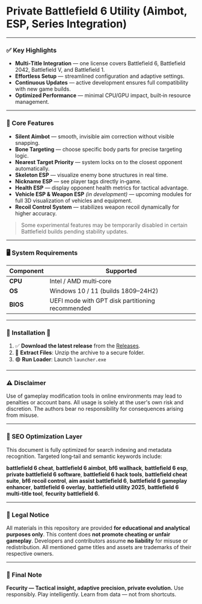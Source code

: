 # Private Battlefield 6 Utility (Aimbot, ESP, Series Integration)

---

### ✅ Key Highlights

* **Multi‑Title Integration** — one license covers Battlefield 6, Battlefield 2042, Battlefield V, and Battlefield 1.
* **Effortless Setup** — streamlined configuration and adaptive settings.
* **Continuous Updates** — active development ensures full compatibility with new game builds.
* **Optimized Performance** — minimal CPU/GPU impact, built‑in resource management.

---

### 🔧 Core Features

* **Silent Aimbot** — smooth, invisible aim correction without visible snapping.
* **Bone Targeting** — choose specific body parts for precise targeting logic.
* **Nearest Target Priority** — system locks on to the closest opponent automatically.
* **Skeleton ESP** — visualize enemy bone structures in real time.
* **Nickname ESP** — see player tags directly in‑game.
* **Health ESP** — display opponent health metrics for tactical advantage.
* **Vehicle ESP & Weapon ESP** *(in development)* — upcoming modules for full 3D visualization of vehicles and equipment.
* **Recoil Control System** — stabilizes weapon recoil dynamically for higher accuracy.

> Some experimental features may be temporarily disabled in certain Battlefield builds pending stability updates.

---

### 🖥 System Requirements

| Component | Supported                                        |
| --------- | ------------------------------------------------ |
| **CPU**   | Intel / AMD multi‑core                           |
| **OS**    | Windows 10 / 11 (builds 1809–24H2)               |
| **BIOS**  | UEFI mode with GPT disk partitioning recommended |

---

### 🚀 Installation 🚀

1. ✅ **Download the latest release** from the [Releases](../../releases).
2. 📁 **Extract Files**: Unzip the archive to a secure folder.
3. 🟢 **Run Loader**: Launch `launcher.exe`

---

### ⚠️ Disclaimer

Use of gameplay modification tools in online environments may lead to penalties or account bans. All usage is solely at the user's own risk and discretion. The authors bear no responsibility for consequences arising from misuse.

---

### 🔎 SEO Optimization Layer

This document is fully optimized for search indexing and metadata recognition. Targeted long‑tail and semantic keywords include:

**battlefield 6 cheat**, **battlefield 6 aimbot**, **bf6 wallhack**, **battlefield 6 esp**, **private battlefield 6 software**, **battlefield 6 hack tools**, **battlefield cheat suite**, **bf6 recoil control**, **aim assist battlefield 6**, **battlefield 6 gameplay enhancer**, **battlefield 6 overlay**, **battlefield utility 2025**, **battlefield 6 multi‑title tool**, **fecurity battlefield 6**.

---

### 📃 Legal Notice

All materials in this repository are provided **for educational and analytical purposes only**. This content does **not promote cheating or unfair gameplay**. Developers and contributors assume **no liability** for misuse or redistribution. All mentioned game titles and assets are trademarks of their respective owners.

---

### 💬 Final Note

**Fecurity — Tactical insight, adaptive precision, private evolution.**
Use responsibly. Play intelligently. Learn from data — not from shortcuts.
